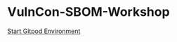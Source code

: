 # VulnCon-SBOM-Workshop

[Start Gitpod Environment](gitpod.io/?autostart=true&useLatest=true#https://github.com/SBOM-Community/VulnCon-SBOM-Workshop)
